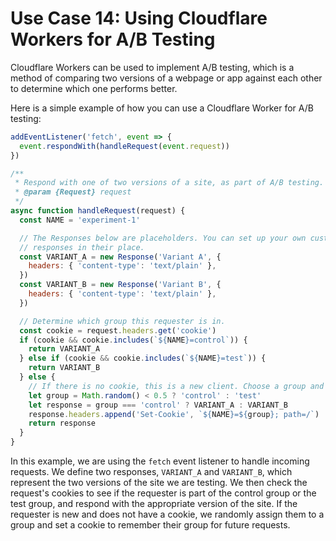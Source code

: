 # Use Case 14: Using Cloudflare Workers for A/B Testing

Cloudflare Workers can be used to implement A/B testing, which is a method of comparing two versions of a webpage or app against each other to determine which one performs better.

Here is a simple example of how you can use a Cloudflare Worker for A/B testing:

```javascript
addEventListener('fetch', event => {
  event.respondWith(handleRequest(event.request))
})

/**
 * Respond with one of two versions of a site, as part of A/B testing.
 * @param {Request} request
 */
async function handleRequest(request) {
  const NAME = 'experiment-1'

  // The Responses below are placeholders. You can set up your own custom
  // responses in their place.
  const VARIANT_A = new Response('Variant A', {
    headers: { 'content-type': 'text/plain' },
  })
  const VARIANT_B = new Response('Variant B', {
    headers: { 'content-type': 'text/plain' },
  })

  // Determine which group this requester is in.
  const cookie = request.headers.get('cookie')
  if (cookie && cookie.includes(`${NAME}=control`)) {
    return VARIANT_A
  } else if (cookie && cookie.includes(`${NAME}=test`)) {
    return VARIANT_B
  } else {
    // If there is no cookie, this is a new client. Choose a group and set the cookie.
    let group = Math.random() < 0.5 ? 'control' : 'test'
    let response = group === 'control' ? VARIANT_A : VARIANT_B
    response.headers.append('Set-Cookie', `${NAME}=${group}; path=/`)
    return response
  }
}
```

In this example, we are using the `fetch` event listener to handle incoming requests. We define two responses, `VARIANT_A` and `VARIANT_B`, which represent the two versions of the site we are testing. We then check the request's cookies to see if the requester is part of the control group or the test group, and respond with the appropriate version of the site. If the requester is new and does not have a cookie, we randomly assign them to a group and set a cookie to remember their group for future requests.